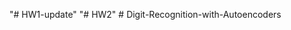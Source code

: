 "# HW1-update" 
"# HW2" 
#   D i g i t - R e c o g n i t i o n - w i t h - A u t o e n c o d e r s  
 